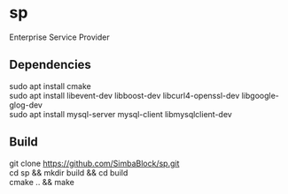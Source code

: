 # sp
Enterprise Service Provider

## Dependencies
sudo apt install cmake  
sudo apt install libevent-dev libboost-dev libcurl4-openssl-dev libgoogle-glog-dev  
sudo apt install mysql-server mysql-client libmysqlclient-dev  

## Build   
git clone https://github.com/SimbaBlock/sp.git  
cd sp && mkdir build && cd build   
cmake .. && make  
